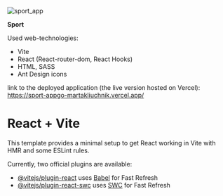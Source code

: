 ![sport_app](https://github.com/MartaKliuchnik/Sport_Appgo/assets/101942611/a9550b9f-fbb2-4393-9b8d-443b678b3436)

**Sport**

Used web-technologies:
- Vite
- React (React-router-dom, React Hooks)
- HTML, SASS
- Ant Design icons

link to the deployed application (the live version hosted on Vercel): https://sport-appgo-martakliuchnik.vercel.app/


# React + Vite

This template provides a minimal setup to get React working in Vite with HMR and some ESLint rules.

Currently, two official plugins are available:

- [@vitejs/plugin-react](https://github.com/vitejs/vite-plugin-react/blob/main/packages/plugin-react/README.md) uses [Babel](https://babeljs.io/) for Fast Refresh
- [@vitejs/plugin-react-swc](https://github.com/vitejs/vite-plugin-react-swc) uses [SWC](https://swc.rs/) for Fast Refresh
